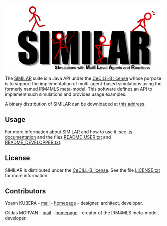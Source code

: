 ![#SIMILAR](src/doc/images/similarLogo.png)

The [SIMILAR](http://www.lgi2a.univ-artois.fr/~morvan/similar.html) suite is a Java API under the [CeCILL-B license](http://cecill.info) whose purpose is to support the implementation of multi-agent-based simulations using the formerly named IRM4MLS meta-model. 
This software defines an API to implement such simulations and provides usage examples.

A binary distribution of SIMILAR can be downloaded at [this address](http://www.lgi2a.univ-artois.fr/~morvan/similar.html).

## Usage

For more information about SIMILAR and how to use it, see [its documentation](http://www.lgi2a.univ-artois.fr/~morvan/similar/docs/README.html) and the files [README_USER.txt](https://forge.univ-artois.fr/yoann.kubera/similar/blob/master/README_USER.txt) and [README_DEVELOPPER.txt](https://forge.univ-artois.fr/yoann.kubera/similar/blob/master/README_DEVELOPPER.txt).

## License

SIMILAR is distributed under the [CeCILL-B license](http://cecill.info). See the file  [LICENSE.txt](https://forge.univ-artois.fr/yoann.kubera/similar/blob/master/LICENSE.txt) for more information. 

## Contributors

Yoann KUBERA - [mail](mailto:yoann.kubera@gmail.com) - [homepage](http://yoannkubera.net/) - designer, architect, developer.

Gildas MORVAN - [mail](mailto:gildas.morvan@univ-artois.fr) - [homepage](http://www.lgi2a.univ-artois.fr/~morvan/) - creator of the IRM4MLS meta-model, developer.
